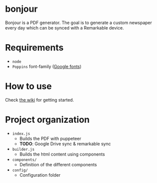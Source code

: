# bonjour

Bonjour is a PDF generator.
The goal is to generate a custom newspaper every day which can be synced with a Remarkable device.

# Requirements

- `node`
- `Poppins` font-family ([Google fonts](https://fonts.google.com/specimen/Poppins?category=Sans+Serif))

# How to use

Check [the wiki](github.com/yopox/bonjour/wiki) for getting started.

# Project organization

- `index.js`
    - Builds the PDF with puppeteer
    - **TODO**: Google Drive sync & remarkable sync
- `builder.js`
    - Builds the html content using components
- `components/`
    - Definition of the different components
- `config/`
    - Configuration folder